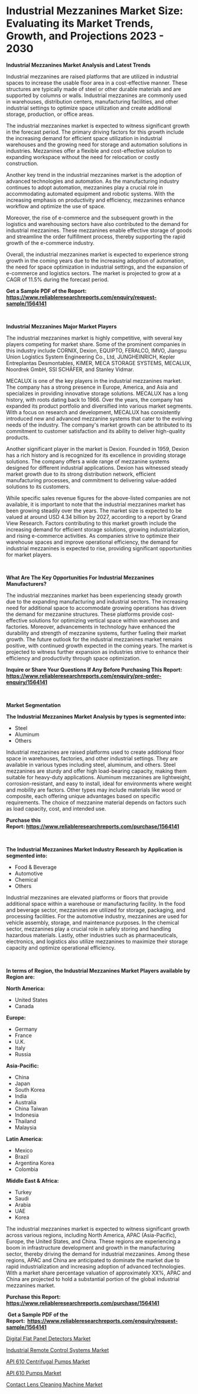 <p><h1>Industrial Mezzanines Market Size: Evaluating its Market Trends, Growth, and Projections 2023 - 2030</h1></p><p><strong>Industrial Mezzanines Market Analysis and Latest Trends</strong></p>
<p><p>Industrial mezzanines are raised platforms that are utilized in industrial spaces to increase the usable floor area in a cost-effective manner. These structures are typically made of steel or other durable materials and are supported by columns or walls. Industrial mezzanines are commonly used in warehouses, distribution centers, manufacturing facilities, and other industrial settings to optimize space utilization and create additional storage, production, or office areas.</p><p>The industrial mezzanines market is expected to witness significant growth in the forecast period. The primary driving factors for this growth include the increasing demand for efficient space utilization in industrial warehouses and the growing need for storage and automation solutions in industries. Mezzanines offer a flexible and cost-effective solution to expanding workspace without the need for relocation or costly construction.</p><p>Another key trend in the industrial mezzanines market is the adoption of advanced technologies and automation. As the manufacturing industry continues to adopt automation, mezzanines play a crucial role in accommodating automated equipment and robotic systems. With the increasing emphasis on productivity and efficiency, mezzanines enhance workflow and optimize the use of space.</p><p>Moreover, the rise of e-commerce and the subsequent growth in the logistics and warehousing sectors have also contributed to the demand for industrial mezzanines. These mezzanines enable effective storage of goods and streamline the order fulfillment process, thereby supporting the rapid growth of the e-commerce industry.</p><p>Overall, the industrial mezzanines market is expected to experience strong growth in the coming years due to the increasing adoption of automation, the need for space optimization in industrial settings, and the expansion of e-commerce and logistics sectors. The market is projected to grow at a CAGR of 11.5% during the forecast period.</p></p>
<p><strong>Get a Sample PDF of the Report:&nbsp; <a href="https://www.reliableresearchreports.com/enquiry/request-sample/1564141">https://www.reliableresearchreports.com/enquiry/request-sample/1564141</a></strong></p>
<p>&nbsp;</p>
<p><strong>Industrial Mezzanines Major Market Players</strong></p>
<p><p>The industrial mezzanines market is highly competitive, with several key players competing for market share. Some of the prominent companies in this industry include CORNIX, Dexion, EQUIPTO, FERALCO, IMVO, Jiangsu Union Logistics System Engineering Co., Ltd, JUNGHEINRICH, Kepler Entreplantas Desmontables, KIMER, MECA STORAGE SYSTEMS, MECALUX, Noordrek GmbH, SSI SCHÄFER, and Stanley Vidmar. </p><p>MECALUX is one of the key players in the industrial mezzanines market. The company has a strong presence in Europe, America, and Asia and specializes in providing innovative storage solutions. MECALUX has a long history, with roots dating back to 1966. Over the years, the company has expanded its product portfolio and diversified into various market segments. With a focus on research and development, MECALUX has consistently introduced new and advanced mezzanine systems that cater to the evolving needs of the industry. The company's market growth can be attributed to its commitment to customer satisfaction and its ability to deliver high-quality products.</p><p>Another significant player in the market is Dexion. Founded in 1959, Dexion has a rich history and is recognized for its excellence in providing storage solutions. The company offers a wide range of mezzanine systems designed for different industrial applications. Dexion has witnessed steady market growth due to its strong distribution network, efficient manufacturing processes, and commitment to delivering value-added solutions to its customers.</p><p>While specific sales revenue figures for the above-listed companies are not available, it is important to note that the industrial mezzanines market has been growing steadily over the years. The market size is expected to be valued at around USD 4.34 billion by 2027, according to a report by Grand View Research. Factors contributing to this market growth include the increasing demand for efficient storage solutions, growing industrialization, and rising e-commerce activities. As companies strive to optimize their warehouse spaces and improve operational efficiency, the demand for industrial mezzanines is expected to rise, providing significant opportunities for market players.</p></p>
<p>&nbsp;</p>
<p><strong>What Are The Key Opportunities For Industrial Mezzanines Manufacturers?</strong></p>
<p><p>The industrial mezzanines market has been experiencing steady growth due to the expanding manufacturing and industrial sectors. The increasing need for additional space to accommodate growing operations has driven the demand for mezzanine structures. These platforms provide cost-effective solutions for optimizing vertical space within warehouses and factories. Moreover, advancements in technology have enhanced the durability and strength of mezzanine systems, further fueling their market growth. The future outlook for the industrial mezzanines market remains positive, with continued growth expected in the coming years. The market is projected to witness further expansion as industries strive to enhance their efficiency and productivity through space optimization.</p></p>
<p><strong>Inquire or Share Your Questions If Any Before Purchasing This Report: <a href="https://www.reliableresearchreports.com/enquiry/pre-order-enquiry/1564141">https://www.reliableresearchreports.com/enquiry/pre-order-enquiry/1564141</a></strong></p>
<p>&nbsp;</p>
<p><strong>Market Segmentation</strong></p>
<p><strong>The Industrial Mezzanines Market Analysis by types is segmented into:</strong></p>
<p><ul><li>Steel</li><li>Aluminum</li><li>Others</li></ul></p>
<p><p>Industrial mezzanines are raised platforms used to create additional floor space in warehouses, factories, and other industrial settings. They are available in various types including steel, aluminum, and others. Steel mezzanines are sturdy and offer high load-bearing capacity, making them suitable for heavy-duty applications. Aluminum mezzanines are lightweight, corrosion-resistant, and easy to install, ideal for environments where weight and mobility are factors. Other types may include materials like wood or composite, each offering unique advantages based on specific requirements. The choice of mezzanine material depends on factors such as load capacity, cost, and intended use.</p></p>
<p><strong>Purchase this Report:&nbsp;<a href="https://www.reliableresearchreports.com/purchase/1564141">https://www.reliableresearchreports.com/purchase/1564141</a></strong></p>
<p>&nbsp;</p>
<p><strong>The Industrial Mezzanines Market Industry Research by Application is segmented into:</strong></p>
<p><ul><li>Food & Beverage</li><li>Automotive</li><li>Chemical</li><li>Others</li></ul></p>
<p><p>Industrial mezzanines are elevated platforms or floors that provide additional space within a warehouse or manufacturing facility. In the food and beverage sector, mezzanines are utilized for storage, packaging, and processing facilities. For the automotive industry, mezzanines are used for vehicle assembly, storage, and maintenance purposes. In the chemical sector, mezzanines play a crucial role in safely storing and handling hazardous materials. Lastly, other industries such as pharmaceuticals, electronics, and logistics also utilize mezzanines to maximize their storage capacity and optimize operational efficiency.</p></p>
<p>&nbsp;</p>
<p><strong>In terms of Region, the Industrial Mezzanines Market Players available by Region are:</strong></p>
<p>
    <p> <strong> North America: </strong>
        <ul>
            <li>United States</li>
            <li>Canada</li>
        </ul>
        </p> 
    <p> <strong> Europe: </strong>
        <ul>
            <li>Germany</li>
            <li>France</li>
            <li>U.K.</li>
            <li>Italy</li>
            <li>Russia</li>
        </ul>
        </p> 
    <p> <strong> Asia-Pacific: </strong>
        <ul>
            <li>China</li>
            <li>Japan</li>
            <li>South Korea</li>
            <li>India</li>
            <li>Australia</li>
            <li>China Taiwan</li>
            <li>Indonesia</li>
            <li>Thailand</li>
            <li>Malaysia</li>
        </ul>
        </p> 
    <p> <strong> Latin America: </strong>
        <ul>
            <li>Mexico</li>
            <li>Brazil</li>
            <li>Argentina Korea</li>
            <li>Colombia</li>
        </ul>
        </p> 
    <p> <strong> Middle East & Africa: </strong>
        <ul>
            <li>Turkey</li>
            <li>Saudi</li>
            <li>Arabia</li>
            <li>UAE</li>
            <li>Korea</li>
        </ul>
    </p>
    </p>
<p><p>The industrial mezzanines market is expected to witness significant growth across various regions, including North America, APAC (Asia-Pacific), Europe, the United States, and China. These regions are experiencing a boom in infrastructure development and growth in the manufacturing sector, thereby driving the demand for industrial mezzanines. Among these regions, APAC and China are anticipated to dominate the market due to rapid industrialization and increasing adoption of advanced technologies. With a market share percentage valuation of approximately XX%, APAC and China are projected to hold a substantial portion of the global industrial mezzanines market.</p></p>
<p><strong>Purchase this Report: <a href="https://www.reliableresearchreports.com/purchase/1564141">https://www.reliableresearchreports.com/purchase/1564141</a></strong></p>
<p>&nbsp;<strong>Get a Sample PDF of the Report:&nbsp;&nbsp;<a href="https://www.reliableresearchreports.com/enquiry/request-sample/1564141">https://www.reliableresearchreports.com/enquiry/request-sample/1564141</a></strong></p>
<p><strong></strong></p>
<p><p><a href="https://medium.com/@dessiefadel/decoding-digital-flat-panel-detectors-market-metrics-market-share-trends-and-growth-patterns-03e22a92ce3f">Digital Flat Panel Detectors Market</a></p><p><a href="https://medium.com/@geoanderson1978/industrial-remote-control-systems-market-the-key-to-successful-business-strategy-forecast-till-ae2962818867">Industrial Remote Control Systems Market</a></p><p><a href="https://medium.com/@mariliehowe/api-610-centrifugal-pumps-market-trends-forecast-and-competitive-analysis-to-2030-18b1e69c5426">API 610 Centrifugal Pumps Market</a></p><p><a href="https://medium.com/@caligoldner/api-610-pumps-market-size-reveals-the-best-marketing-channels-in-global-industry-bb3196bd5290">API 610 Pumps Market</a></p><p><a href="https://medium.com/@austynlemke1988/contact-lens-cleaning-machine-market-research-report-its-history-and-forecast-2023-to-2030-71bf941318b3">Contact Lens Cleaning Machine Market</a></p></p>